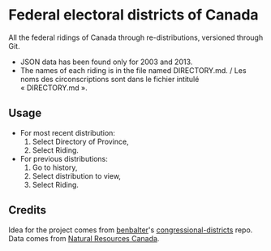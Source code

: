 # Federal electoral districts of Canada
All the federal ridings of Canada through re-distributions, versioned through Git.

* JSON data has been found only for 2003 and 2013.
* The names of each riding is in the file named DIRECTORY.md. / Les noms des circonscriptions sont dans le fichier intitulé « DIRECTORY.md ».

## Usage
* For most recent distribution:
  1. Select Directory of Province,
  2. Select Riding.
* For previous distributions:
  1. Go to history,
  2. Select distribution to view,
  3. Select Riding.

## Credits
Idea for the project comes from [benbalter](https://github.com/benbalter)'s [congressional-districts](https://github.com/benbalter/congressional-districts) repo. Data comes from [Natural Resources Canada](https://www.nrcan.gc.ca/).
